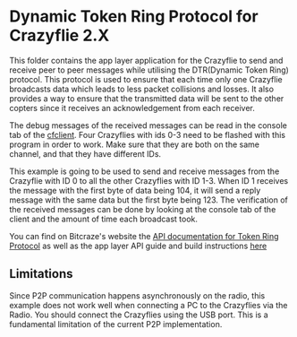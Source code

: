 # Dynamic Token Ring Protocol for Crazyflie 2.X

This folder contains the app layer application for the Crazyflie to send and receive peer to peer messages while utilising the DTR(Dynamic Token Ring) protocol. This protocol is used to ensure that each time only one Crazyflie broadcasts data which leads to less packet collisions and losses. It also provides a way to ensure that the transmitted data will be sent to the other copters since it receives an acknowledgement from each receiver.

The debug messages of the received messages can be read in the console tab of the [cfclient](https://github.com/bitcraze/crazyflie-clients-python). Four Crazyflies with ids 0-3 need to be flashed with this program in order to work. Make sure that they are both on the same channel, and that they have different IDs.

This example is going to be used to send and receive messages from the Crazyflie with ID 0 to all the other Crazyflies with ID 1-3. When ID 1 receives the message with the first byte of data being 104, it will send a reply message with the same data but the first byte being 123. The verification of the received messages can be done by looking at the console tab of the client and the amount of time each broadcast took.

You can find on Bitcraze's website the [API documentation for Token Ring Protocol](https://www.bitcraze.io/documentation/repository/crazyflie-firmware/master/functional-areas/DTR_p2p_api/) as well as the app layer API guide and build instructions [here](https://www.bitcraze.io/documentation/repository/crazyflie-firmware/master/userguides/app_layer/)

## Limitations

Since P2P communication happens asynchronously on the radio, this example does not work well when connecting a PC to the Crazyflies via the Radio. You should connect the Crazyflies using the USB port. This is a fundamental limitation of the current P2P implementation.

